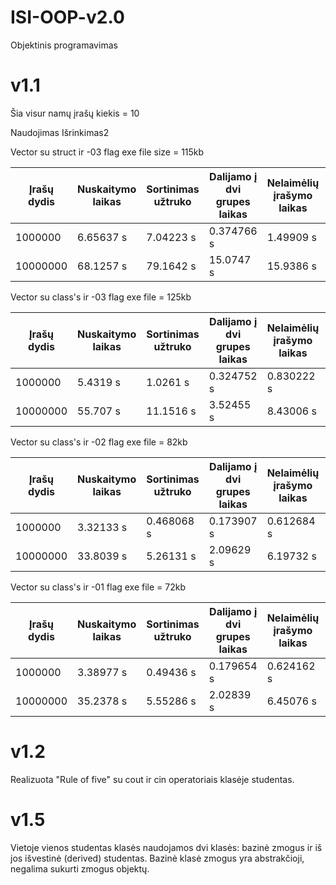 # ISI-OOP-v2.0
Objektinis programavimas

# v1.1

Šia visur namų įrašų kiekis = 10

Naudojimas Išrinkimas2

Vector su struct ir -03 flag
exe file size = 115kb

| Įrašų dydis  | Nuskaitymo laikas | Sortinimas užtruko | Dalijamo į dvi grupes laikas | Nelaimėlių įrašymo laikas | Kietekų  įrašymo laikas | Testo laikas |
| ------------- | ------------- |------------- | ------------- |------------- | ------------- |------------- |
| 1000000  | 6.65637 s | 7.04223 s | 0.374766 s | 1.49909 s | 1.53978 s | 17.2457 s | 
| 10000000  | 68.1257 s | 79.1642 s | 15.0747 s | 15.9386 s | 15.8304 s | 196.634 s | 


Vector su class's ir -03 flag
exe file = 125kb

| Įrašų dydis  | Nuskaitymo laikas | Sortinimas užtruko | Dalijamo į dvi grupes laikas | Nelaimėlių įrašymo laikas | Kietekų  įrašymo laikas | Testo laikas |
| ------------- |------------- | ------------- |------------- | ------------- |------------- |------------- |
| 1000000  | 5.4319 s | 1.0261 s | 0.324752 s | 0.830222 s | 0.842138 s | 8.52666 s | 
| 10000000  | 55.707 s | 11.1516 s | 3.52455 s | 8.43006 s | 8.63418 s | 88.0242 s | 


Vector su class's ir -02 flag
exe file = 82kb

| Įrašų dydis  | Nuskaitymo laikas | Sortinimas užtruko | Dalijamo į dvi grupes laikas | Nelaimėlių įrašymo laikas | Kietekų  įrašymo laikas | Testo laikas |
| ------------- |------------- | ------------- |------------- | ------------- |------------- |------------- |
| 1000000  | 3.32133 s | 0.468068 s  | 0.173907 s  | 0.612684 s  | 0.605328 s  | 5.22588 s | 
| 10000000  | 33.8039 s | 5.26131 s | 2.09629 s  | 6.19732 s  | 6.78351 s  | 54.7248 s  | 


Vector su class's ir -01 flag
exe file = 72kb

| Įrašų dydis  | Nuskaitymo laikas | Sortinimas užtruko | Dalijamo į dvi grupes laikas | Nelaimėlių įrašymo laikas | Kietekų  įrašymo laikas | Testo laikas |
| ------------- |------------- | ------------- |------------- | ------------- |------------- |------------- |
| 1000000  | 3.38977 s | 0.49436 s | 0.179654 s | 0.624162 s | 0.631099 s | 5.36461 s | 
| 10000000 | 35.2378 s | 5.55286 s | 2.02839 s | 6.45076 s | 6.40993 s  | 56.1671 s | 

# v1.2

Realizuota "Rule of five" su cout ir cin operatoriais klasėje studentas.

# v1.5

Vietoje vienos studentas klasės naudojamos dvi klasės: bazinė zmogus ir iš jos išvestinė (derived) studentas.
Bazinė klasė zmogus yra abstrakčioji, negalima sukurti zmogus objektų.

